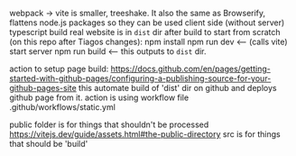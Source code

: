 webpack -> vite is smaller, treeshake. It also the same as Browserify, flattens node.js packages so they can be used client side (without server)
typescript build
real website is in `dist` dir after build
to start from scratch (on this repo after Tiagos changes):
npm install
npm run dev <-- (calls vite) start server
npm run build <-- this outputs to `dist` dir.

action to setup page build:
https://docs.github.com/en/pages/getting-started-with-github-pages/configuring-a-publishing-source-for-your-github-pages-site
this automate build of 'dist' dir on github and deploys github page from it.
action is using workflow file .github/workflows/static.yml

public folder is for things that shouldn't be processed https://vitejs.dev/guide/assets.html#the-public-directory
src is for things that should be 'build'